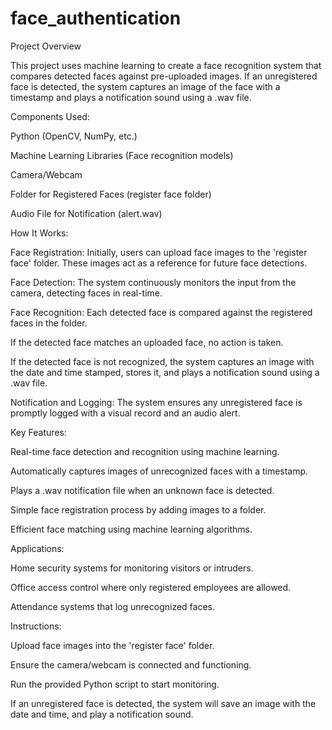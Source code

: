 # face_authentication

Project Overview

This project uses machine learning to create a face recognition system that compares detected faces against pre-uploaded images. If an unregistered face is detected, the system captures an image of the face with a timestamp and plays a notification sound using a .wav file.


Components Used:

Python (OpenCV, NumPy, etc.)

Machine Learning Libraries (Face recognition models)

Camera/Webcam

Folder for Registered Faces (register face folder)

Audio File for Notification (alert.wav)


How It Works:

Face Registration: Initially, users can upload face images to the 'register face' folder. These images act as a reference for future face detections.

Face Detection: The system continuously monitors the input from the camera, detecting faces in real-time.

Face Recognition: Each detected face is compared against the registered faces in the folder.

If the detected face matches an uploaded face, no action is taken.

If the detected face is not recognized, the system captures an image with the date and time stamped, stores it, and plays a notification sound using a .wav file.

Notification and Logging: The system ensures any unregistered face is promptly logged with a visual record and an audio alert.


Key Features:

Real-time face detection and recognition using machine learning.

Automatically captures images of unrecognized faces with a timestamp.

Plays a .wav notification file when an unknown face is detected.

Simple face registration process by adding images to a folder.

Efficient face matching using machine learning algorithms.


Applications:

Home security systems for monitoring visitors or intruders.

Office access control where only registered employees are allowed.

Attendance systems that log unrecognized faces.


Instructions:

Upload face images into the 'register face' folder.

Ensure the camera/webcam is connected and functioning.

Run the provided Python script to start monitoring.

If an unregistered face is detected, the system will save an image with the date and time, and play a notification sound.


